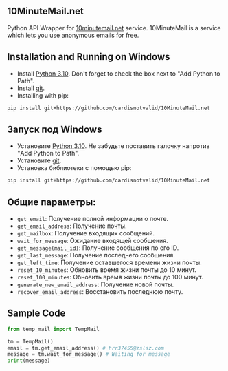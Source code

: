 ## 10MinuteMail.net

Python API Wrapper for [10minutemail.net](https://10minutemail.net) service. 10MinuteMail is a service which lets you use anonymous emails for free.

## Installation and Running on Windows

- Install [Python 3.10](https://www.python.org/downloads/release/python-3100). Don't forget to check the box next to "Add Python to Path".
- Install [git](https://git-scm.com/download/win).
- Installing with pip:

```bash
pip install git+https://github.com/cardisnotvalid/10MinuteMail.net
```

## Запуск под Windows

- Установите [Python 3.10](https://www.python.org/downloads/release/python-3100). Не забудьте поставить галочку напротив "Add Python to Path".
- Установите [git](https://git-scm.com/download/win).
- Установка библиотеки с помощью pip:

```bash
pip install git+https://github.com/cardisnotvalid/10MinuteMail.net
```

## Общие параметры:

- `get_email`: Получение полной информации о почте.
- `get_email_address`: Получение почты.
- `get_mailbox`: Получение входящих сообщений.
- `wait_for_message`: Ожидание входящей сообщения.
- `get_message(mail_id)`: Получение сообщения по его ID.
- `get_last_message`: Получение последнего сообщения.
- `get_left_time`: Получение оставшегося времени жизни почты.
- `reset_10_minutes`: Обновить время жизни почты до 10 минут.
- `reset_100_minutes`: Обновить время жизни почты до 100 минут.
- `generate_new_email_address`: Получение новой почты.
- `recover_email_address`: Восстановить последнюю почту.

## Sample Code

```python
from temp_mail import TempMail

tm = TempMail()
email = tm.get_email_address() # hrr37455@zslsz.com
message = tm.wait_for_message() # Waiting for message
print(message)
```